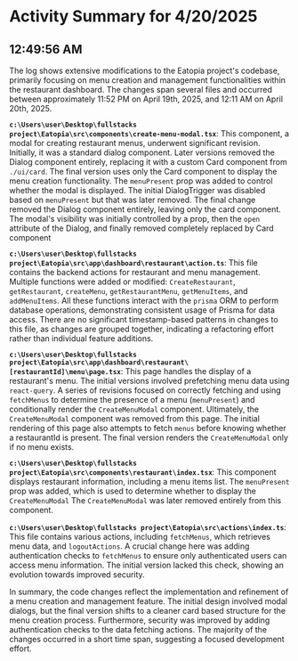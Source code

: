 # Activity Summary for 4/20/2025

## 12:49:56 AM
The log shows extensive modifications to the Eatopia project's codebase, primarily focusing on menu creation and management functionalities within the restaurant dashboard.  The changes span several files and occurred between approximately 11:52 PM on April 19th, 2025, and 12:11 AM on April 20th, 2025.

**`c:\Users\user\Desktop\fullstacks project\Eatopia\src\components\create-menu-modal.tsx`**: This component, a modal for creating restaurant menus, underwent significant revision.  Initially, it was a standard dialog component.  Later versions removed the Dialog component entirely, replacing it with a custom Card component from `./ui/card`.  The final version uses only the Card component to display the menu creation functionality.  The `menuPresent` prop was added to control whether the modal is displayed.  The initial DialogTrigger was disabled based on `menuPresent` but that was later removed. The final change removed the Dialog component entirely, leaving only the card component. The modal's visibility was initially controlled by a prop, then the `open` attribute of the Dialog, and finally removed completely replaced by Card component

**`c:\Users\user\Desktop\fullstacks project\Eatopia\src\app\dashboard\restaurant\action.ts`**: This file contains the backend actions for restaurant and menu management.  Multiple functions were added or modified: `CreateRestaurant`, `getRestaurant`, `createMenu`, `getRestaurantMenu`, `getMenuItems`, and `addMenuItems`. All these functions interact with the `prisma` ORM to perform database operations, demonstrating consistent usage of Prisma for data access.  There are no significant timestamp-based patterns in changes to this file, as changes are grouped together, indicating a refactoring effort rather than individual feature additions.

**`c:\Users\user\Desktop\fullstacks project\Eatopia\src\app\dashboard\restaurant\[restaurantId]\menu\page.tsx`**:  This page handles the display of a restaurant's menu. The initial versions involved prefetching menu data using `react-query`. A series of revisions focused on correctly fetching and using `fetchMenus` to determine the presence of a menu (`menuPresent`) and conditionally render the `CreateMenuModal` component. Ultimately, the `CreateMenuModal` component was removed from this page.  The initial rendering of this page also attempts to fetch `menus` before knowing whether a restaurantId is present.  The final version renders the `CreateMenuModal` only if no menu exists.

**`c:\Users\user\Desktop\fullstacks project\Eatopia\src\components\restaurant\index.tsx`**: This component displays restaurant information, including a menu items list. The `menuPresent` prop was added, which is used to determine whether to display the `CreateMenuModal`  The `CreateMenuModal` was later removed entirely from this component.

**`c:\Users\user\Desktop\fullstacks project\Eatopia\src\actions\index.ts`**:  This file contains various actions, including `fetchMenus`, which retrieves menu data, and `logoutActions`.  A crucial change here was adding authentication checks to `fetchMenus` to ensure only authenticated users can access menu information.  The initial version lacked this check, showing an evolution towards improved security.

In summary, the code changes reflect the implementation and refinement of a menu creation and management feature.  The initial design involved modal dialogs, but the final version shifts to a cleaner card based structure for the menu creation process.  Furthermore, security was improved by adding authentication checks to the data fetching actions. The majority of the changes occurred in a short time span, suggesting a focused development effort.
